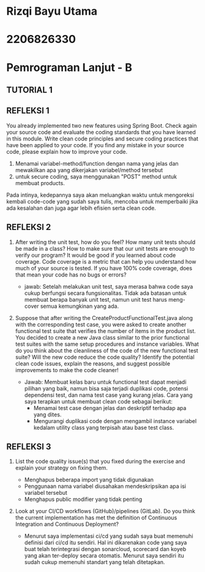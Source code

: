 # Rizqi Bayu Utama
# 2206826330
# Pemrograman Lanjut - B

## TUTORIAL 1
## REFLEKSI 1 
You already implemented two new features using Spring Boot. Check again your source code and evaluate the coding standards that you have learned in this module. Write clean code principles and secure coding practices that have been applied to your code.  If you find any mistake in your source code, please explain how to improve your code.
1. Menamai variabel-method/function dengan nama yang jelas dan mewakilkan apa yang dikerjakan variabel/method tersebut
2. untuk secure coding, saya menggunakan "POST" method untuk membuat products.

Pada intinya, kedepannya saya akan meluangkan waktu untuk mengoreksi kembali code-code yang sudah saya tulis, mencoba untuk memperbaiki jika ada kesalahan dan juga agar lebih efisien serta clean code.

## REFLEKSI 2
1. After writing the unit test, how do you feel? How many unit tests should be made in a class? How to make sure that our unit tests are enough to verify our program? It would be good if you learned about code coverage. Code coverage is a metric that can help you understand how much of your source is tested. If you have 100% code coverage, does that mean your code has no bugs or errors? 
    - jawab: Setelah melakukan unit test, saya merasa bahwa code saya cukup berfungsi secara fungsionalitas. Tidak ada batasan untuk membuat berapa banyak unit test, namun unit test harus meng-cover semua kemungkinan yang ada.

2. Suppose that after writing the CreateProductFunctionalTest.java along with the corresponding test case, you were asked to create another functional test suite that verifies the number of items in the product list. You decided to create a new Java class similar to the prior functional test suites with the same setup procedures and instance variables.
   What do you think about the cleanliness of the code of the new functional test suite? Will the new code reduce the code quality? Identify the potential clean code issues, explain the reasons, and suggest possible improvements to make the code cleaner!
    - Jawab: Membuat kelas baru untuk functional test dapat menjadi pilihan yang baik, namun bisa saja terjadi duplikasi code, potensi dependensi test, dan nama test case yang kurang jelas. Cara yang saya terapkan untuk membuat clean code sebagai berikut:
      - Menamai test case dengan jelas dan deskriptif terhadap apa yang dites.
      - Mengurangi duplikasi code dengan mengambil instance variabel kedalam utility class yang terpisah atau base test class.

## REFLEKSI 3
1. List the code quality issue(s) that you fixed during the exercise and explain your strategy on fixing them.
   - Menghapus beberapa import yang tidak digunakan
   - Penggunaan nama variabel diusahakan mendeskripsikan apa isi variabel tersebut
   - Menghapus public modifier yang tidak penting
   
2. Look at your CI/CD workflows (GitHub)/pipelines (GitLab). Do you think the current implementation has met the definition of Continuous Integration and Continuous Deployment? 
   - Menurut saya implementasi ci/cd yang sudah saya buat memenuhi definisi dari ci/cd itu sendiri. Hal ini dikarenakan code yang saya buat telah terintegrasi dengan sonarcloud, scorecard dan koyeb yang akan ter-deploy secara otomatis. Menurut saya sendiri itu sudah cukup memenuhi standart yang telah ditetapkan.